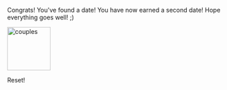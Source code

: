 Congrats! You've found a date! You have now earned a second date! Hope everything goes well! ;) <br>

<img src="https://images.fineartamerica.com/images/artworkimages/mediumlarge/1/couple-walking-on-beach-at-sunset-mikel-martinez-de-osaba.jpg"
alt="couples" style="width:100px;height:100;">

<p> Reset! <a href="home.md"> </p>